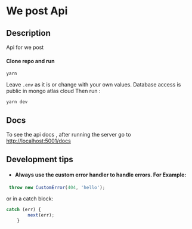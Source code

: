 # We post Api

## Description

Api for we post


#### Clone repo and run

```
yarn
```

Leave `.env` as it is or change with your own values. Database access is public in mongo atlas cloud
Then run :

```
yarn dev
```
## Docs
To see the api docs , after running the server go to [http://localhost:5001/docs](http://localhost:5001/docs) 


## Development tips

-   #### Always use the custom error handler to handle errors. For Example:

```Javascript
 throw new CustomError(404, 'hello');
```

or in a catch block:

```Javascript
catch (err) {
        next(err);
    }
```
